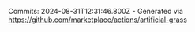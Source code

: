 Commits: 2024-08-31T12:31:46.800Z - Generated via https://github.com/marketplace/actions/artificial-grass
<br>
